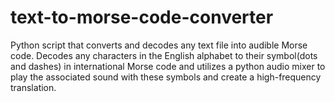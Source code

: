 # text-to-morse-code-converter
Python script that converts and decodes any text file into audible Morse code. 
Decodes any characters in the English alphabet to their symbol(dots and dashes) in international Morse code and utilizes a python audio mixer to play the associated sound with these symbols and create a high-frequency translation.
